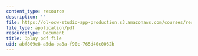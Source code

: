 ```yaml
---
content_type: resource
description: ''
file: https://ol-ocw-studio-app-production.s3.amazonaws.com/courses/res-18-008-calculus-revisited-complex-variables-differential-equations-and-linear-algebra-fall-2011/abf809e8a5daba8af90c765d40c0062b_gpZu5N1FFq0.pdf
file_type: application/pdf
resourcetype: Document
title: 3play pdf file
uid: abf809e8-a5da-ba8a-f90c-765d40c0062b
---
```


